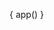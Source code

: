 { app() }

<style>
  #md ul {
    margin: 0;
    padding: 0;
    list-style-type: none;
  }

  #md h1 {
    font-size: 6rem !important;
  }

  .right-0 {
    right: 0;
  }

  button:focus, input:focus, select:focus, [contenteditable]:focus {
    outline: none;
  }
</style>







<div class="mode-dark p-4 transition duration-1000 opacity-100 fixed z-0 top-0 left-0 w-full h-full bg-gradient-to-r from-warm-gray-100 dark:from-gray-900 via-gray-200 dark:via-gray-800 to-warm-gray-100 dark:to-warm-gray-800 h-8 z-20 blurred-bg flex svelte-1a2cazh flex-grow select-none items-center justify-end text-sm sm:text-xs font-medium px-8 text-xs mr-3 font-mono text-green-500 rounded-full outline-none ring-gray-100 text-base h-6 w-6 hover:ring-4 duration-500 focus:ring-2 duration-200 bg-transparent text-lg shadow focus:outline-none rounded text-light-blue-500 ring-blue-200 ring-0 duration-300 relative block py-24 lg:pt-0 container mx-auto px-4 text-center text-6xl pt-8 font-bold tracking-widest uppercase mt-8 lg:w-6/12 my-12 flex-wrap align-center justify-center flex-col min-w-0 break-words mb-6 bg-gray-300 text-gray-800 antialiased from-blue-gray-100 to-warm-gray-200 md:text-2xl text-black mt-12 flex-auto p-5 lg:p-10 mb-3 mb-2 text-gray-700 px-3 py-3 placeholder-gray-400 bg-white focus:shadow-outline md:flex md:flex-row md:space-x-4 mt-6 bg-gray-900 text-white active:bg-gray-700 px-6 hover:shadow-lg mr-1 mb-1 mt-20 mb-4 bg-gray-600 justify-start w-32 truncate hover:ring-1 ring-light-blue-500 cursor-pointer mx-1 sm:px-1 mr-2 z-50 w-auto dark:bg-gray-800 hidden py-1 max-w-sm md:m-12 md:mr-24 dark:text-white m-6 gridlayout__container gridlines svelte-opvfg5 tile px-1 absolute overflow-hidden dark:bg-dark-700 editable text-light-blue-700 dark:text-light-blue-300 menuItems w-block shadow-sm dark:bg-gray-600 toggle duration-150 right-0 p-1 border-light-blue-300 hover:bg-light-blue-500 hover:text-white h-4 w-4 font-normal dark:bg-blue-800 dark:bg-opacity-10 bg-blue-500 tracking-wide bg-opacity-20 border-gray-100 border-1 opacity-0 pointer-events-none dark:border-blue-800 border-blue-300 border-l pr-4 px-2 p-12 ring hover:bg-gray-500 bg-black z-40 opacity-25 bg-gray-500 w-24 px-1 absolute overflow-hidden dark:bg-dark-700 dark:text-white dark:bg-light-blue-800 bg-light-blue-500 text-white svelte-opvfg5 editable text-light-blue-700 dark:text-light-blue-300 w-block" style="display: none">
</div>

